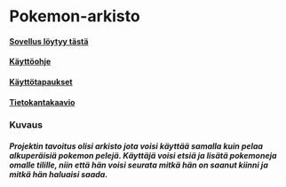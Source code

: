 # Pokemon-arkisto
#### [Sovellus löytyy tästä](https://pokemonarkisto.herokuapp.com/) 

#### [Käyttöohje](https://github.com/ArkMus/Pokemon-arkisto/blob/master/documentation/Manual.md)

#### [Käyttötapaukset](https://github.com/ArkMus/Pokemon-arkisto/blob/master/documentation/user_stories.md)

#### [Tietokantakaavio](https://github.com/ArkMus/Pokemon-arkisto/blob/master/documentation/tietokantakaavio_ver_3.png)

### Kuvaus
##### Projektin tavoitus olisi arkisto jota voisi käyttää samalla kuin pelaa alkuperäisiä pokemon pelejä. Käyttäjä voisi etsiä ja lisätä pokemoneja omalle tilille, niin että hän voisi seurata mitkä hän on saanut kiinni ja mitkä hän haluaisi saada. 

